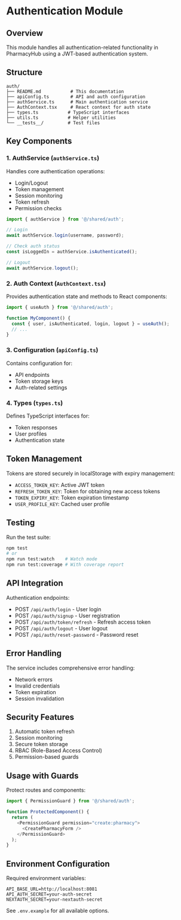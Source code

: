 # Authentication Module

## Overview
This module handles all authentication-related functionality in PharmacyHub using a JWT-based authentication system.

## Structure
```
auth/
├── README.md           # This documentation
├── apiConfig.ts        # API and auth configuration
├── authService.ts      # Main authentication service
├── AuthContext.tsx     # React context for auth state
├── types.ts           # TypeScript interfaces
├── utils.ts           # Helper utilities
└── __tests__/         # Test files
```

## Key Components

### 1. AuthService (`authService.ts`)
Handles core authentication operations:
- Login/Logout
- Token management
- Session monitoring
- Token refresh
- Permission checks

```typescript
import { authService } from '@/shared/auth';

// Login
await authService.login(username, password);

// Check auth status
const isLoggedIn = authService.isAuthenticated();

// Logout
await authService.logout();
```

### 2. Auth Context (`AuthContext.tsx`)
Provides authentication state and methods to React components:

```typescript
import { useAuth } from '@/shared/auth';

function MyComponent() {
  const { user, isAuthenticated, login, logout } = useAuth();
  // ...
}
```

### 3. Configuration (`apiConfig.ts`)
Contains configuration for:
- API endpoints
- Token storage keys
- Auth-related settings

### 4. Types (`types.ts`)
Defines TypeScript interfaces for:
- Token responses
- User profiles
- Authentication state

## Token Management

Tokens are stored securely in localStorage with expiry management:
- `ACCESS_TOKEN_KEY`: Active JWT token
- `REFRESH_TOKEN_KEY`: Token for obtaining new access tokens
- `TOKEN_EXPIRY_KEY`: Token expiration timestamp
- `USER_PROFILE_KEY`: Cached user profile

## Testing

Run the test suite:
```bash
npm test
# or
npm run test:watch    # Watch mode
npm run test:coverage # With coverage report
```

## API Integration

Authentication endpoints:
- POST `/api/auth/login` - User login
- POST `/api/auth/signup` - User registration
- POST `/api/auth/token/refresh` - Refresh access token
- POST `/api/auth/logout` - User logout
- POST `/api/auth/reset-password` - Password reset

## Error Handling

The service includes comprehensive error handling:
- Network errors
- Invalid credentials
- Token expiration
- Session invalidation

## Security Features

1. Automatic token refresh
2. Session monitoring
3. Secure token storage
4. RBAC (Role-Based Access Control)
5. Permission-based guards

## Usage with Guards

Protect routes and components:
```typescript
import { PermissionGuard } from '@/shared/auth';

function ProtectedComponent() {
  return (
    <PermissionGuard permission="create:pharmacy">
      <CreatePharmacyForm />
    </PermissionGuard>
  );
}
```

## Environment Configuration

Required environment variables:
```env
API_BASE_URL=http://localhost:8081
API_AUTH_SECRET=your-auth-secret
NEXTAUTH_SECRET=your-nextauth-secret
```

See `.env.example` for all available options.
